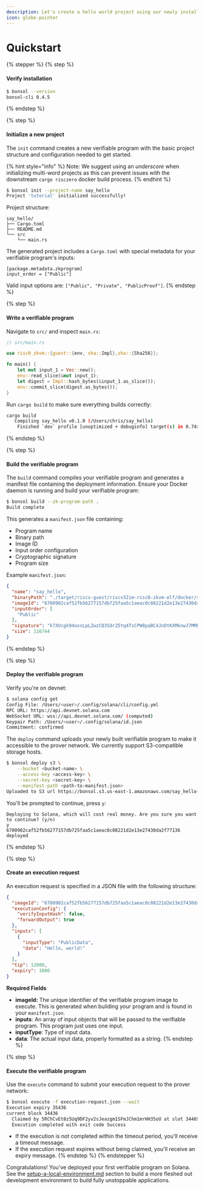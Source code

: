 ```yaml
---
description: Let's create a hello world project using our newly installed Bonsol CLI.
icon: globe-pointer
---
```


# Quickstart

{% stepper %}
{% step %}
#### Verify installation

```bash
$ bonsol --version
bonsol-cli 0.4.5
```
{% endstep %}

{% step %}
#### Initialize a new project

The `init` command creates a new verifiable program with the basic project structure and configuration needed to get started.

{% hint style="info" %}
Note: We suggest using an _underscore_ when initializing multi-word projects as this can prevent issues with the downstream `cargo risczero` docker build process.
{% endhint %}

```bash
$ bonsol init --project-name say_hello
Project 'tutorial' initialized successfully!
```

Project structure:

```
say_hello/
├── Cargo.toml
├── README.md
└── src
    └── main.rs
```

The generated project includes a `Cargo.toml` with special metadata for your verifiable program's inputs:

```
[package.metadata.zkprogram]
input_order = ["Public"]
```

Valid input options are: `["Public", "Private", "PublicProof"]`.
{% endstep %}

{% step %}
#### Write a verifiable program

Navigate to `src/` and inspect `main.rs`:

```rust
// src/main.rs

use risc0_zkvm::{guest::{env, sha::Impl},sha::{Sha256}};

fn main() {
    let mut input_1 = Vec::new();
    env::read_slice(&mut input_1);
    let digest = Impl::hash_bytes(&input_1.as_slice());
    env::commit_slice(digest.as_bytes());
}
```

Run `cargo build` to make sure everything builds correctly:

```bash
cargo build
   Compiling say_hello v0.1.0 (/Users/chris/say_hello)
    Finished `dev` profile [unoptimized + debuginfo] target(s) in 0.74s
```
{% endstep %}

{% step %}
#### Build the verifiable program

The `build` command compiles your verifiable program and generates a manifest file containing the deployment information. Ensure your Docker daemon is running and build your verifiable program:

```bash
$ bonsol build --zk-program-path .
Build complete
```

This generates a `manifest.json` file containing:

* Program name
* Binary path
* Image ID
* Input order configuration
* Cryptographic signature
* Program size

Example `manifest.json`:

```json
{
  "name": "say_hello",
  "binaryPath": "./target/riscv-guest/riscv32im-risc0-zkvm-elf/docker/say_hello/say_hello",
  "imageId": "6700902caf52fb56277157db725faa5c1aeac0c08221d2e13e27430da2f77136",
  "inputOrder": [
    "Public"
  ],
  "signature": "k7XUcgk94oxsLpLZwzCQ3SdrZ5tq4TsCPW8paBC4JnDtKXMknwJ7MMENXs5ijFL2wDKAzFLrvFKGZCpFMPmRfo9",
  "size": 116744
}
```
{% endstep %}

{% step %}
#### Deploy the verifiable program

Verify you're on devnet:

```bash
$ solana config get
Config File: /Users/<user>/.config/solana/cli/config.yml
RPC URL: https://api.devnet.solana.com
WebSocket URL: wss://api.devnet.solana.com/ (computed)
Keypair Path: /Users/<user>/.config/solana/id.json
Commitment: confirmed
```

The `deploy` command uploads your newly built verifiable program to make it accessible to the prover network. We currently support S3-compatible storage hosts.

```bash
$ bonsol deploy s3 \
    --bucket <bucket-name> \
    --access-key <access-key> \
    --secret-key <secret-key> \
    --manifest-path <path-to-manifest.json>
Uploaded to S3 url https://bonsol.s3.us-east-1.amazonaws.com/say_hello-6700902caf52fb56277157db725faa5c1aeac0c08221d2e13e27430da2f77136
```

You'll be prompted to continue, press `y`:

```
Deploying to Solana, which will cost real money. Are you sure you want to continue? (y/n)
y
6700902caf52fb56277157db725faa5c1aeac0c08221d2e13e27430da2f77136 deployed
```
{% endstep %}

{% step %}
#### Create an execution request

An execution request is specified in a JSON file with the following structure:

```json
{
  "imageId": "6700902caf52fb56277157db725faa5c1aeac0c08221d2e13e27430da2f77136",
  "executionConfig": {
    "verifyInputHash": false,
    "forwardOutput": true
  },
  "inputs": [
    {
      "inputType": "PublicData",
      "data": "Hello, world!"
    }
  ],
  "tip": 12000,
  "expiry": 1000
}
```

**Required Fields**

* **imageId:** The unique identifier of the verifiable program image to execute. This is generated when building your program and is found in your `manifest.json`.
* **inputs**: An array of input objects that will be passed to the verifiable program. This program just uses one input.
* **inputType**: Type of input data.
* **data**: The actual input data, properly formatted as a string.
{% endstep %}

{% step %}
#### Execute the verifiable program

Use the `execute` command to submit your execution request to the prover network:

```bash
$ bonsol execute -f execution-request.json --wait
Execution expiry 35436
current block 34436
  Claimed by 5RChCvEt8z5Uq9DF2yv2sJeazgm1SFmJChm1mrHH35oU at slot 34469, committed 17718
  Execution completed with exit code Success
```

* If the execution is not completed within the timeout period, you'll receive a timeout message.
* If the execution request expires without being claimed, you'll receive an expiry message.
{% endstep %}
{% endstepper %}

Congratulations! You've deployed your first verifiable program on Solana. See the [setup-a-local-environment.md](../developers/setup-a-local-environment.md "mention") section to build a more fleshed out development environment to build fully unstoppable applications.
